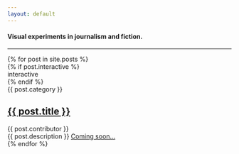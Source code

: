 ```yaml
---
layout: default
---
```

<div id="d3-header">
   <script type="text/javascript">
   const bounds = document.getElementById("d3-header");
   var w = 500;
   var h = 250;

//Original data
var dataset = {
    nodes: [
    { }, { }, { }, { }, { }, { }, { }, { }, { }, { }, { }, { },
    { }, { }, { }, { }, { }, { }, { }, { }, { }, { }, { }, { }
    ],
    edges: [
    { source: 0, target: 1 },
    { source: 0, target: 2 },
    { source: 0, target: 4 },
    { source: 1, target: 5 },
    { source: 2, target: 5 },
    { source: 2, target: 5 },
    { source: 3, target: 4 },
    { source: 5, target: 8 },
    { source: 5, target: 9 },
    { source: 6, target: 7 },
    { source: 6, target: 10 },
    { source: 7, target: 8 },
    { source: 7, target: 5 },
    { source: 8, target: 9 },
    { source: 8, target: 10 },
    { source: 8, target: 1 },
    { source: 10, target: 9 },
    { source: 10, target: 8 },
    { source: 11, target: 9 },
    { source: 12, target: 11 },
    { source: 13, target: 12 },
    { source: 14, target: 13 },
    { source: 15, target: 12 },
    { source: 16, target: 9 },
    { source: 17, target: 16 },
    { source: 17, target: 15 },
    { source: 17, target: 14 },
    { source: 18, target: 17 },
    { source: 18, target: 19 },
    { source: 19, target: 20 },
    { source: 19, target: 12 },
    { source: 19, target: 13 },
    { source: 20, target: 21 },
    { source: 20, target: 22 },
    { source: 20, target: 23 },
    { source: 21, target: 22 },
    { source: 22, target: 23 }
    ]
};

//Initialize a simple force layout, using the nodes and edges in dataset
var force = d3.forceSimulation(dataset.nodes)
            .force("charge", d3.forceManyBody())
            .force("link", d3.forceLink(dataset.edges))
            .force("center", d3.forceCenter().x(w/2).y(h/2));

var colors = d3.scaleOrdinal(d3.schemeBlues[9]);
//Create SVG element
var svg = d3.select(bounds)
        .append("svg")
        .attr("width", w)
        .attr("height", h);

//Create edges as lines
var edges = svg.selectAll("line")
    .data(dataset.edges)
    .enter()
    .append("line")
    .style("stroke", "#ccc")
    .style("stroke-width", 1);

//Create nodes as circles
var nodes = svg.selectAll("circle")
    .data(dataset.nodes)
    .enter()
    .append("circle")
    .attr("r", 6)
    .style("fill", function(d, i) {
    return colors(i);
    })
    .call(d3.drag()  //Define what to do on drag events
    .on("start", dragStarted)
    .on("drag", dragging)
    .on("end", dragEnded));

//Every time the simulation "ticks", this will be called
force.on("tick", function() {

    edges.attr("x1", function(d) { return d.source.x; })
        .attr("y1", function(d) { return d.source.y; })
        .attr("x2", function(d) { return d.target.x; })
        .attr("y2", function(d) { return d.target.y; });

    nodes.attr("cx", function(d) { return d.x; })
        .attr("cy", function(d) { return d.y; });

});

//Define drag event functions
function dragStarted(d) {
    if (!d3.event.active) force.alphaTarget(0.3).restart();
    d.fx = d.x;
    d.fy = d.y;
}

function dragging(d) {
    d.fx = d3.event.x;
    d.fy = d3.event.y;
}

function dragEnded(d) {
    if (!d3.event.active) force.alphaTarget(0);
    d.fx = null;
    d.fy = null;
}
   </script>
</div>
<div class="articles-wrapper">
   <h4>Visual experiments in journalism and fiction.</h4>
   <hr class="soft-separator">
   {% for post in site.posts %}
      <div class="article-list-item">
         <div class="article-labels">
            {% if post.interactive %}
               <div class="article-tag">
                  <span>interactive</span>
               </div>
            {% endif %}
               <div class="article-tag">
                  <span>{{ post.category }}</span>
               </div>
         </div>
         <a href="{{ post.url }}">
            <h2>{{ post.title }}</h2>
         </a>
         <div class="article-contributors"> {{ post.contributor }} </div>
         <div class="article-description"> {{ post.description }} <a href="{{ post.url }}">Coming soon...</a></div>
      </div>
   {% endfor %}
</div>





